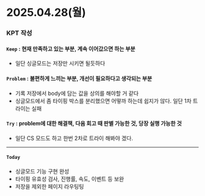 # 2025.04.28(월)

### KPT 작성

#### `Keep` : 현재 만족하고 있는 부분, 계속 이어갔으면 하는 부분
- 일단 싱글모드는 저장만 시키면 될듯하다


#### `Problem` : 불편하게 느끼는 부분, 개선이 필요하다고 생각되는 부분
- 기록 저장에서 body에 담는 값을 상의를 해야할 거 같다
- 싱글모드에서 좀 타이핑 박스를 분리했으면 어떻까 하는데 쉽지가 않다. 일단 1차 트라이는 실패

#### `Try` : problem에 대한 해결책, 다음 회고 때 판별 가능한 것, 당장 실행 가능한 것
- 일단 CS 모드도 하고 한번 2차로 트라이 해봐야 겠다.

---
#### `Today`
- 싱글모드 기능 구현 완성
- 타이핑 유효성 검사, 진행률, 속도, 이벤트 등 보완
- 저장을 제외한 페이지 라우팅팅

